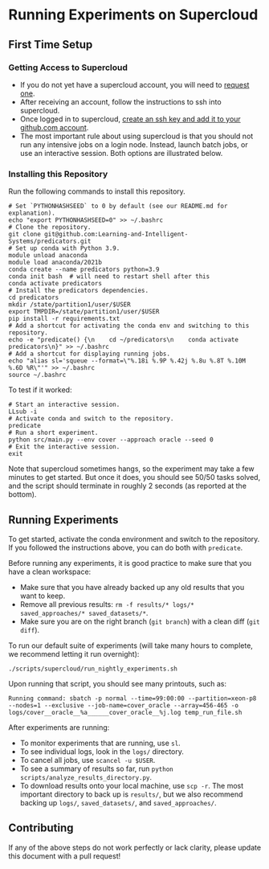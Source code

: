 # Running Experiments on Supercloud

## First Time Setup

### Getting Access to Supercloud

* If you do not yet have a supercloud account, you will need to [request one](https://supercloud.mit.edu/requesting-account). 
* After receiving an account, follow the instructions to ssh into supercloud.
* Once logged in to supercloud, [create an ssh key and add it to your github.com account](https://docs.github.com/en/authentication/connecting-to-github-with-ssh/generating-a-new-ssh-key-and-adding-it-to-the-ssh-agent).
* The most important rule about using supercloud is that you should not run any intensive jobs on a login node. Instead, launch batch jobs, or use an interactive session. Both options are illustrated below.

### Installing this Repository

Run the following commands to install this repository.

```
# Set `PYTHONHASHSEED` to 0 by default (see our README.md for explanation).
echo "export PYTHONHASHSEED=0" >> ~/.bashrc
# Clone the repository.
git clone git@github.com:Learning-and-Intelligent-Systems/predicators.git
# Set up conda with Python 3.9.
module unload anaconda
module load anaconda/2021b
conda create --name predicators python=3.9
conda init bash  # will need to restart shell after this
conda activate predicators
# Install the predicators dependencies.
cd predicators
mkdir /state/partition1/user/$USER
export TMPDIR=/state/partition1/user/$USER
pip install -r requirements.txt
# Add a shortcut for activating the conda env and switching to this repository.
echo -e "predicate() {\n    cd ~/predicators\n    conda activate predicators\n}" >> ~/.bashrc
# Add a shortcut for displaying running jobs.
echo "alias sl='squeue --format=\"%.18i %.9P %.42j %.8u %.8T %.10M %.6D %R\"'" >> ~/.bashrc
source ~/.bashrc
```
To test if it worked:
```
# Start an interactive session.
LLsub -i
# Activate conda and switch to the repository.
predicate
# Run a short experiment.
python src/main.py --env cover --approach oracle --seed 0
# Exit the interactive session.
exit
```
Note that supercloud sometimes hangs, so the experiment may take a few minutes to get started. But once it does, you should see 50/50 tasks solved, and the script should terminate in roughly 2 seconds (as reported at the bottom).

## Running Experiments

To get started, activate the conda environment and switch to the repository. If you followed the instructions above, you can do both with `predicate`.

Before running any experiments, it is good practice to make sure that you have a clean workspace:
* Make sure that you have already backed up any old results that you want to keep.
* Remove all previous results: `rm -f results/* logs/* saved_approaches/* saved_datasets/*`.
* Make sure you are on the right branch (`git branch`) with a clean diff (`git diff`).

To run our default suite of experiments (will take many hours to complete, we recommend letting it run overnight):
```
./scripts/supercloud/run_nightly_experiments.sh
```

Upon running that script, you should see many printouts, such as:
```
Running command: sbatch -p normal --time=99:00:00 --partition=xeon-p8 --nodes=1 --exclusive --job-name=cover_oracle --array=456-465 -o logs/cover__oracle__%a______cover_oracle__%j.log temp_run_file.sh
```

After experiments are running:
* To monitor experiments that are running, use `sl`.
* To see individual logs, look in the `logs/` directory.
* To cancel all jobs, use `scancel -u $USER`.
* To see a summary of results so far, run `python scripts/analyze_results_directory.py`.
* To download results onto your local machine, use `scp -r`. The most important directory to back up is `results/`, but we also recommend backing up `logs/`, `saved_datasets/`, and `saved_approaches/`.

## Contributing

If any of the above steps do not work perfectly or lack clarity, please update this document with a pull request!
